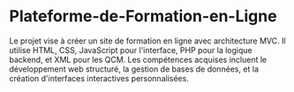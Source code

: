# Plateforme-de-Formation-en-Ligne
Le projet vise à créer un site de formation en ligne avec architecture MVC. Il utilise HTML, CSS, JavaScript pour l'interface, PHP pour la logique backend, et XML pour les QCM. Les compétences acquises incluent le développement web structuré, la gestion de bases de données, et la création d'interfaces interactives personnalisées.
